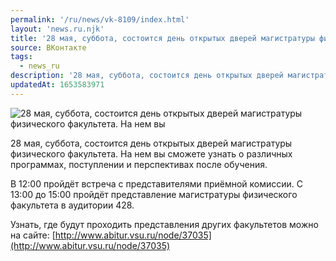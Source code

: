 ```yaml
---
permalink: '/ru/news/vk-8109/index.html'
layout: 'news.ru.njk'
title: '28 мая, суббота, состоится день открытых дверей магистратуры физического факультета.'
source: ВКонтакте
tags:
  - news_ru
description: '28 мая, суббота, состоится день открытых дверей магистратуры физического факультета.'
updatedAt: 1653583971
---
```

![28 мая, суббота, состоится день открытых дверей магистратуры физического факультета. На нем вы](https://sun9-84.userapi.com/s/v1/ig2/i21QiHyGcB2EsenNLb94PWPejugYoFUwI_ayMlJsajPrVwqkuJP6jWHejKssOdVU5a3cR5_BhNOAQOAM96uAzhyi.jpg?size=510x340&quality=95&crop=63,0,2434,1623&type=album)

28 мая, суббота, состоится день открытых дверей магистратуры физического факультета. На нем вы сможете узнать о различных программах, поступлении и перспективах после обучения.

В 12:00 пройдёт встреча с представителями приёмной комиссии. С 13:00 до 15:00 пройдёт представление магистратуры физического факультета в аудитории 428.

Узнать, где будут проходить представления других факультетов можно на сайте: [http://www.abitur.vsu.ru/node/37035](http://www.abitur.vsu.ru/node/37035)
